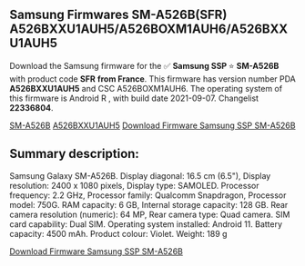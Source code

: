 <h2>Samsung Firmwares SM-A526B(SFR) A526BXXU1AUH5/A526BOXM1AUH6/A526BXXU1AUH5</h2>
Download the Samsung firmware for the ✅ <strong>Samsung SSP </strong> ⭐ <strong>SM-A526B</strong> with product code <strong>SFR</strong> <strong> from France</strong>. This firmware has version number PDA <strong>A526BXXU1AUH5</strong> and CSC A526BOXM1AUH6. The operating system of this firmware is Android R , with build date 2021-09-07. Changelist <strong>22336804</strong>.


[SM-A526B](https://samfirm.shop/samsung/model/SM-A526B)
[A526BXXU1AUH5](https://samfirm.shop/samsung/pda/A526BXXU1AUH5)
[Download Firmware Samsung SSP SM-A526B](https://samfirm.shop/samsung/firmware/454967)
<h2>Summary description:</h2>
<p>Samsung Galaxy SM-A526B. Display diagonal: 16.5 cm (6.5"), Display resolution: 2400 x 1080 pixels, Display type: SAMOLED. Processor frequency: 2.2 GHz, Processor family: Qualcomm Snapdragon, Processor model: 750G. RAM capacity: 6 GB, Internal storage capacity: 128 GB. Rear camera resolution (numeric): 64 MP, Rear camera type: Quad camera. SIM card capability: Dual SIM. Operating system installed: Android 11. Battery capacity: 4500 mAh. Product colour: Violet. Weight: 189 g</p>


[Download Firmware Samsung SSP SM-A526B](https://samfirm.shop/samsung/firmware/454967)

